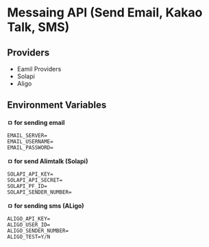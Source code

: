 # Messaing API (Send Email, Kakao Talk, SMS)

## Providers

- Eamil Providers
- Solapi
- Aligo

## Environment Variables

**ㅁ for sending email**

```
EMAIL_SERVER=
EMAIL_USERNAME=
EMAIL_PASSWORD=
```

**ㅁ for send Alimtalk (Solapi)**

```
SOLAPI_API_KEY=
SOLAPI_API_SECRET=
SOLAPI_PF_ID=
SOLAPI_SENDER_NUMBER=
```

**ㅁ for sending sms (ALigo)**

```
ALIGO_API_KEY=
ALIGO_USER_ID=
ALIGO_SENDER_NUMBER=
ALIGO_TEST=Y/N
```

